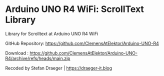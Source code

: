 # Arduino UNO R4 WiFi: ScrollText Library

Library for Scrolltext at Arduino UNO R4 WiFi

GitHub Repository: https://github.com/ClemensAtElektor/Arduino-UNO-R4

Download : https://github.com/ClemensAtElektor/Arduino-UNO-R4/archive/refs/heads/main.zip

Recoded by Stefan Draeger | https://draeger-it.blog
